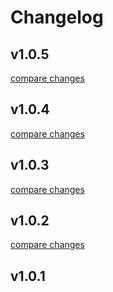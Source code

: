 # Changelog


## v1.0.5

[compare changes](https://github.com/superdev-tech/nuxt-facebook-chat/compare/v1.0.4...v1.0.5)

## v1.0.4

[compare changes](https://github.com/superdev-tech/nuxt-facebook-chat/compare/v1.0.3...v1.0.4)

## v1.0.3

[compare changes](https://github.com/superdev-tech/nuxt-facebook-chat/compare/v1.0.2...v1.0.3)

## v1.0.2

[compare changes](https://github.com/superdev-tech/nuxt-facebook-chat/compare/v1.0.1...v1.0.2)

## v1.0.1

